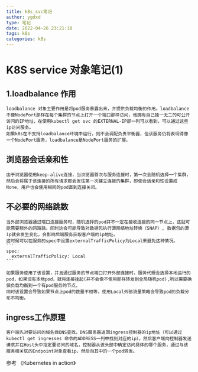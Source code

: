 ```yaml
---
title: k8s_svc笔记
author: ygdxd
type: 笔记
date: 2022-04-26 23:21:10
tags: k8s
categories: k8s
---
```


# K8S service 对象笔记(1)

## 1.loadbalance 作用
    loadbalance 对象主要作用是将pod服务暴露出来，并提供负载均衡的作用。loadbalance不像NodePort那样在每个集群的节点上打开一个端口那样访问，他拥有自己独一无二的可公开访问的IP地址，在使用kubectl get svc 的EXTERNAL-IP那一列可以看到，可以通过这些ip访问服务。
    如果k8s在不支持loadbalance环境中运行，则不会调配负责平衡器，但该服务仍将表现得像一个NodePort服务，loadbalance是NodePort服务的扩展。

## 浏览器会话亲和性
    由于浏览器使用keep-alive连接，当浏览器首次与服务连接时，第一次会随机选择一个集群，然后会将属于该连接的所有请求都会发往第一次建立连接的集群，即使会话亲和性设置成None，用户也会使用相同的pod直到连接关闭。

## 不必要的网络跳数
    当外部浏览器通过端口连接服务时，随机选择的pod并不一定在接收连接的同一节点上，这就可能需要额外的网路跳。同时这会可能导致对数据包执行源网络地址转换（SNAP）, 数据包的源ip就会发生变化，会影响后端服务获取客户端的ip地址。
    这时候可以在服务的spec中设置externalTrafficPolicy为Local来避免这种情况。
    ```
    spec:
      externalTrafficPolicy: Local
    ```

    如果服务使用了该设置，并且通过服务的节点端口打开外部连接时，服务代理会选择本地运行的pod，如果没有本地pod，就将连接挂起(并不会像不使用那样转发到全局随机pod),所以需要确保负载均衡到一个有pod服务的节点。
    同时该设置会导致如果节点上pod的数量不相等，使用Local外部流量策略会导致pod的负载分布不均衡。

## ingress工作原理

    客户端先对要访问的域名做DNS查找，DNS服务器返回ingress控制器的ip地址（可以通过kubectl get ingresses 命令的ADDRESS一列中找到对应的ip）。然后客户端向控制器发送请求并在Host头中指定要访问的域名，控制器从该头部中确定访问具体的哪个服务，通过与该服务相关联的Endpoint对象查看ip，然后向其中的一个pod转发。


参考 《Kubernetes in action》
